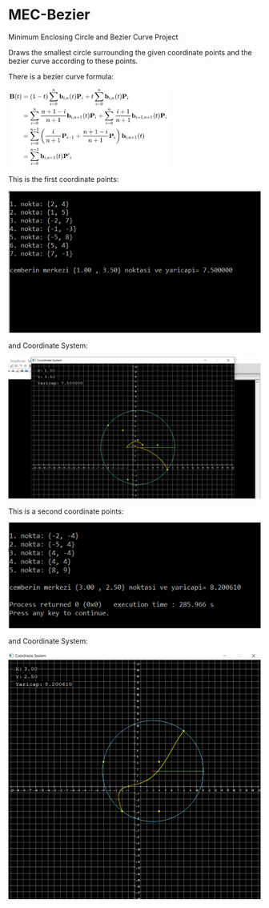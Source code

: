 # MEC-Bezier

Minimum Enclosing Circle and Bezier Curve Project

Draws the smallest circle surrounding the given coordinate points and the bezier curve according to these points.

There is a bezier curve formula:

![](images/bezierformula.png)

This is the first coordinate points:

![](images/coordinate1.png)

and Coordinate System:

<img src="images/bezier1.png" width = 600>

This is a second coordinate points:

![](images/coordinate2.png)

and Coordinate System:

<img src="images/bezier2.png" width = 650>
